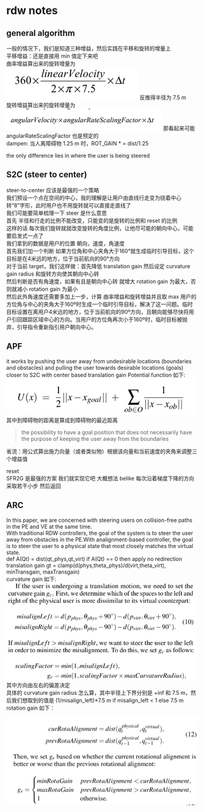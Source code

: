 # rdw notes
## general algorithm
一般的情况下，我们是知道三种增益，然后实践在平移和旋转的增量上  
平移增益：还是直接用 min 值定下来吧   
曲率增益算出来的旋转增量为 
![alt text](image.png)
反推得半径为 7.5 m    
旋转增益算出来的旋转增量为
![alt text](cc40e006dc4fffdb95404f5c6321111.png)
那看起来可能 angularRateScalingFactor 也是预定的    
dampen: 当人离障碍物 1.25 m 时，ROT_GAIN * = dist/1.25   

the only difference lies in where the user is being steered   
## S2C (steer to center)
steer-to-center 应该是最强的一个策略   
我们预设一个点在空间的中心，我的理解是让用户由直线行走变为绕着中心转“8”字形，此时用户也不用旋转就可以直接走直线了    
我们可能要简单梳理一下 steer 是什么意思    
首先 半径和行走的比例不能改变，只能变的是旋转的比例和 reset 的比例    
这样的话 每次我们旋转就就改变旋转的角度比例，让他尽可能的朝向中心，可能要启发式一点了    
我们拿到的数据是用户的位置 朝向，速度，角速度    
首先我们加一个判断 如果方位角和中心夹角大于160°就生成临时引导目标，这个目标是在4米远的地方，位于当前航向的90°方向    
对于当前 target，我们这样做：首先降低 translation gain 然后设定 curvature gain radius 和旋转方向使其朝向中心转    
然后判断是否有角速度，如果有且是朝向中心转 就增大 rotation gain 为最大，否则就减小 rotation gain 为最小    
然后此外角速度还需要多加上一步，计算 曲率增益和旋转增益并且取 max
用户的方位角与中心的夹角大于160º时生成一个临时引导目标，解决了这一问题。临时目标设置在离用户4米远的地方，位于当前航向的90º方向，且朝向能够尽快将用户引回跟踪区域中心的方向。当用户的方位角再次小于160º时，临时目标被抛弃，引导指令重新指引用户朝向中心。
## APF
it works by pushing the user away from undesirable locations (boundaries and obstacles) and pulling the user towards desirable locations (goals)   
closer to S2C with center based translation gain 
Potential function 如下:
![alt text](image-1.png)
其中到障碍物的距离是算成到障碍物的最近距离   
> the possibility to have a goal position that does not necessarily have the purpose of keeping the user away from the boundaries

省流：用公式算出施力向量（或者类似物）根据该向量和当前速度的夹角来调整三个增益值   

reset   
SFR2G 是最强的方案 我们就实现它吧 大概想法 belike 每次沿着梯度下降的方向采取若干小步 然后返回

## ARC
In this paper, we are concerned with steering users on collision-free paths in the PE and VE at the same time.     
With traditional RDW controllers, the goal of the system is to steer the user away from obstacles in the PE.With analignment-based controller, the goal is to steer the user to a physical state that most  closely matches the virtual state.    
def A(Qt) = dist(qt_phys,qt_virt) if A(Qt) == 0 then apply no redirection     
translation gain gt = clamp(d(phys,theta_phys)/d(virt,theta_virt), minTransgain, maxTransgain)   
curvature gain 如下: 
![alt text](image-2.png)
其中方向由左右的偏差决定   
具体的 curvature gain radius 怎么算，其中半径上下界分别是 +inf 和 7.5 m，然后我们想取到的值是 (1/misalign_left)*7.5 m if misalign_left < 1 else 7.5 m     
rotation gain 如下：

![alt text](image-3.png)        